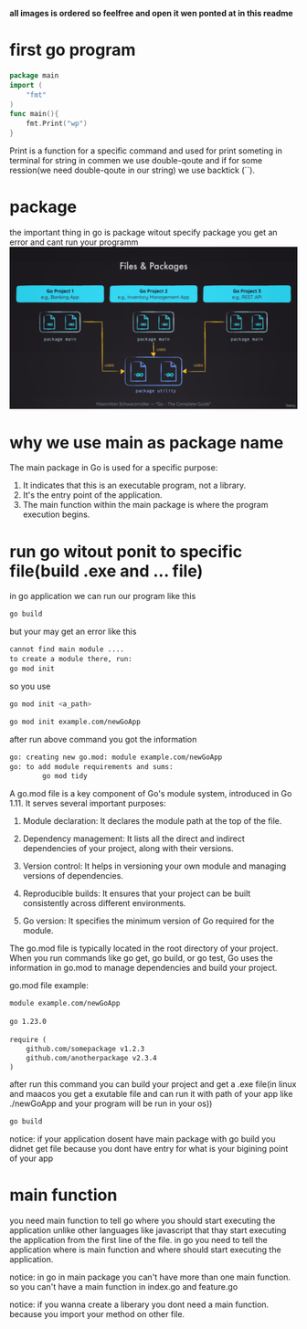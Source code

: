 **all images is ordered so feelfree and open it wen ponted at in this readme**

# first go program

```go
package main
import (
	"fmt"
)
func main(){
    fmt.Print("wp")
}
```

Print is a function for a specific command and used for print someting in terminal
for string in commen we use double-qoute and if for some ression(we need double-qoute in our string) we use backtick (``).

# package

the important thing in go is package witout specify package you get an error and cant run your programm
![](../../images/1.packages.png "package example")

# why we use main as package name

The main package in Go is used for a specific purpose:

1. It indicates that this is an executable program, not a library.
2. It's the entry point of the application.
3. The main function within the main package is where the program execution begins.

# run go witout ponit to specific file(build .exe and ... file)

in go application we can run our program like this

```bash
go build
```

but your may get an error like this

```bash
cannot find main module ....
to create a module there, run:
go mod init
```

so you use

```bash
go mod init <a_path>
```

```bash
go mod init example.com/newGoApp
```

after run above command you got the information

```bash
go: creating new go.mod: module example.com/newGoApp
go: to add module requirements and sums:
        go mod tidy
```

A go.mod file is a key component of Go's module system, introduced in Go 1.11. It serves several important purposes:

1. Module declaration: It declares the module path at the top of the file.

2. Dependency management: It lists all the direct and indirect dependencies of your project, along with their versions.

3. Version control: It helps in versioning your own module and managing versions of dependencies.

4. Reproducible builds: It ensures that your project can be built consistently across different environments.

5. Go version: It specifies the minimum version of Go required for the module.

The go.mod file is typically located in the root directory of your project. When you run commands like go get, go build, or go test, Go uses the information in go.mod to manage dependencies and build your project.

go.mod file example:

```
module example.com/newGoApp

go 1.23.0

require (
    github.com/somepackage v1.2.3
    github.com/anotherpackage v2.3.4
)
```

after run this command you can build your project and get a .exe file(in linux and maacos you get a exutable file and can run it with path of your app like ./newGoApp and your program will be run in your os))

```bash
go build
```

notice: if your application dosent have main package with go build you didnet get file because you dont have entry for what is your bigining point of your app

# main function

you need main function to tell go where you should start executing the application unlike other languages like javascript that thay start executing the application from the first line of the file. in go you need to tell the application where is main function and where should start executing the application.

notice: in go in main package you can't have more than one main function. so you can't have a main function in index.go and feature.go

notice: if you wanna create a liberary you dont need a main function. because you import your method on other file.
